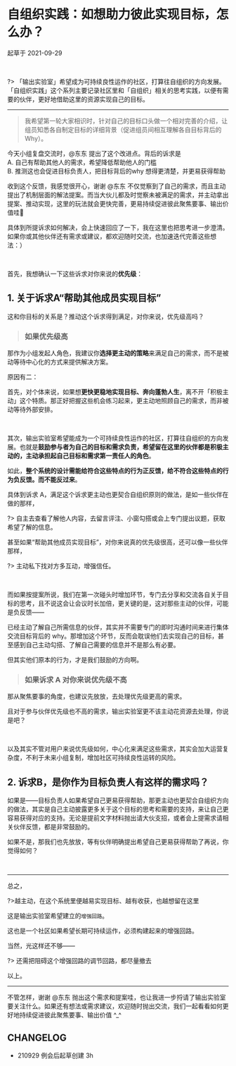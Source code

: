 # 自组织实践：如想助力彼此实现目标，怎么办？
起草于 2021-09-29

<br> 

?> 「输出实验室」希望成为可持续良性运作的社区，打算往自组织的方向发展。「自组织实践」这个系列主要记录社区里和「自组织」相关的思考实践，以便有需要的伙伴，更好地借助这里的资源实现自己的目标。

---

> 我希望第一轮大家相识时，针对自己的目标口头做一个相对完善的介绍，让组员知悉各自制定目标的详细背景（促进组员间相互理解各自目标背后的Why）。

今天小组复盘交流时，@东东 提出了这个改进点。背后的诉求是 <br> 
A. 自己有帮助其他人的需求，希望降低帮助他人的门槛 <br> 
B. 推测这也会促进目标负责人，把目标背后的why 想得更清楚，并更易获得帮助


收到这个反馈，我感觉很开心，谢谢 @东东 不仅觉察到了自己的需求，而且主动提出了机制层面的解法提案。而当大伙儿都及时觉察未被满足的需求，并主动拿出提案、推动实现，这里的玩法就会更快完善，更易持续促进彼此聚焦要事、输出价值哇🤩


具体到所提诉求如何解决，会上快速回应了一下，我在这里也把思考进一步澄清。如果你或其他伙伴还有需求或建议，都欢迎随时交流，也加速迭代完善这些想法：）

<br> 

首先，我想确认一下这些诉求对你来说的**优先级**：

## 1. 关于诉求A“帮助其他成员实现目标”

这和你目标的关系是？推动这个诉求得到满足，对你来说，优先级高吗？

> ### 如果优先级高

那作为小组发起人角色，我建议你**选择更主动的策略**来满足自己的需求，而不是被动等待中心化的方式来提供解决方案。

原因有二：

首先，对个体来说，如果想**更快更稳地实现目标、奔向蓬勃人生**，离不开「积极主动」这个特质。那正好把握这些机会练习起来，更主动地照顾自己的需求，而非被动等待外部安排。

<br> 

其次，输出实验室希望能成为一个可持续良性运作的社区，打算往自组织的方向发展。也就是**鼓励参与者为自己的目标和需求负责，希望留在这里的伙伴都是积极主动的，主动承担起自己目标和需求第一责任人的角色**。

如此，**整个系统的设计需能给符合这些特点的行为正反馈，给不符合这些特点的行为负反馈。而不能反过来**。


具体到诉求 A，满足这个诉求更主动也更契合自组织原则的做法，是如一些伙伴在做的那样，

?> 自主去查看了解他人内容，去留言评注、小窗勾搭或会上专门提出议题，获取希望了解的信息。

甚至如果“帮助其他成员实现目标”，对你来说真的优先级很高，还可以像一些伙伴那样，

?> 主动私下找对方多互动，增强信任。

<br> 

而如果按提案所说，我们在第一次碰头时增加环节，专门去分享和交流各自关于目标的思考，且不说这会让会议时长加倍，更关键的是，这对那些主动的伙伴，可能是负反馈——

已经主动了解自己所需信息的伙伴，其实并不需要专门的即时沟通时间来进行集体交流目标背后的 why。那增加这个环节，反而会耽误他们去实现自己的目标，甚至感到自己主动勾搭、了解自己需要的信息并不是那么有必要。

但其实他们原本的行为，才是我们鼓励的方向啊。



> ### 如果诉求 A 对你来说优先级不高

那从聚焦要事的角度，也建议先放放，去处理优先级更高的需求。

且对于参与伙伴优先级也不高的需求，输出实验室更不该主动花资源去处理，你说是吧？


<br> 

以及其实不管对用户来说优先级如何，中心化来满足这些需求，其实会加大运营复杂度，不利于未来小组复制，增加社区可持续良性运转的风险。



## 2. 诉求B，是你作为目标负责人有这样的需求吗？

如果是——目标负责人如果希望自己更易获得帮助，那更主动也更契合自组织方向的做法，其实是自己主动披露更多关于这个目标的思考和需要的支持，来让自己更容易获得对应的支持。无论是提前文字材料抛出请大伙支招，或者会上提需求请相关伙伴反馈，都是非常鼓励的。

如果不是，那我们也先放放，等有伙伴明确提出希望自己更易获得帮助了再说，你觉得如何？

<br> 

---

总之，

?>越主动，在这个系统里便越易实现目标、越有收获，也越想留在这里

这是输出实验室希望建立的`增强回路`。

这也是一个社区如果希望长期可持续运作，必须构建起来的增强回路。

当然，光这样还不够——

?> 还需把阻碍这个增强回路的调节回路，都尽量撤去


以上。

---

不管怎样，谢谢 @东东 抛出这个需求和提案哇，也让我进一步捋请了输出实验室要关注什么。如果还有想法或需求建议，欢迎随时抛出交流，我们一起看看如何更好地持续促进彼此聚焦要事、输出价值 ^_^


## CHANGELOG 

- 210929 例会后起草创建 3h 